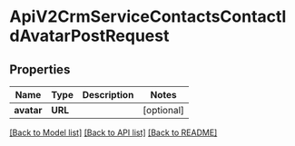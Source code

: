 # ApiV2CrmServiceContactsContactIdAvatarPostRequest

## Properties
Name | Type | Description | Notes
------------ | ------------- | ------------- | -------------
**avatar** | **URL** |  | [optional] 

[[Back to Model list]](../README.md#documentation-for-models) [[Back to API list]](../README.md#documentation-for-api-endpoints) [[Back to README]](../README.md)


